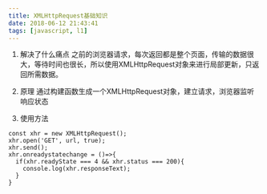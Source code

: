 ```yaml
---
title: XMLHttpRequest基础知识
date: 2018-06-12 21:43:41
tags: [javascript, l1]
---
```


1. 解决了什么痛点
之前的浏览器请求，每次返回都是整个页面，传输的数据很大，等待时间也很长，所以使用XMLHttpRequest对象来进行局部更新，只返回所需数据。

2. 原理
通过构建函数生成一个XMLHttpRequest对象，建立请求，浏览器监听响应状态

3. 使用方法
```
const xhr = new XMLHttpRequest();
xhr.open('GET', url, true);
xhr.send();
xhr.onreadystatechange = ()=>{
  if(xhr.readyState === 4 && xhr.status === 200){
    console.log(xhr.responseText);
  }
}
```
